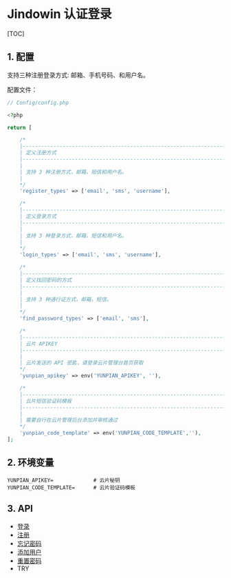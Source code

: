 # Jindowin 认证登录

[TOC]

## 1. 配置
 
支持三种注册登录方式: 邮箱、手机号码、和用户名。

配置文件：

```php
// Config/config.php

<?php

return [

    /*
    |--------------------------------------------------------------------------
    | 定义注册方式
    |--------------------------------------------------------------------------
    |
    | 支持 3 种注册方式，邮箱，短信和用户名。
    |
    */
    'register_types' => ['email', 'sms', 'username'],

    /*
    |--------------------------------------------------------------------------
    | 定义登录方式
    |--------------------------------------------------------------------------
    |
    | 支持 3 种登录方式，邮箱，短信和用户名。
    |
    */
    'login_types' => ['email', 'sms', 'username'],

    /*
    |--------------------------------------------------------------------------
    | 定义找回密码的方式
    |--------------------------------------------------------------------------
    |
    | 支持 3 种通行证方式，邮箱，短信。
    |
    */
    'find_password_types' => ['email', 'sms'],

    /*
    |--------------------------------------------------------------------------
    | 云片 APIKEY
    |--------------------------------------------------------------------------
    |
    | 云片发送的 API 密匙，请登录云片管理台首页获取
    */
    'yunpian_apikey' => env('YUNPIAN_APIKEY', ''),

    /*
    |--------------------------------------------------------------------------
    | 云片短信验证码模板
    |--------------------------------------------------------------------------
    |
    | 需要自行在云片管理后台添加并审核通过
    */
    'yunpian_code_template' => env('YUNPIAN_CODE_TEMPLATE',''),
];
```

## 2. 环境变量

```
YUNPIAN_APIKEY=             # 云片秘钥
YUNPIAN_CODE_TEMPLATE=      # 云片验证码模板

```

## 3. API 

* [登录](Document/api/login.md)
* [注册](Document/api/register.md)
* [忘记密码](Document/api/forgot.md)
* [添加用户](Document/api/add-user.md)
* [重置密码](Document/api/reset.md)
* TRY